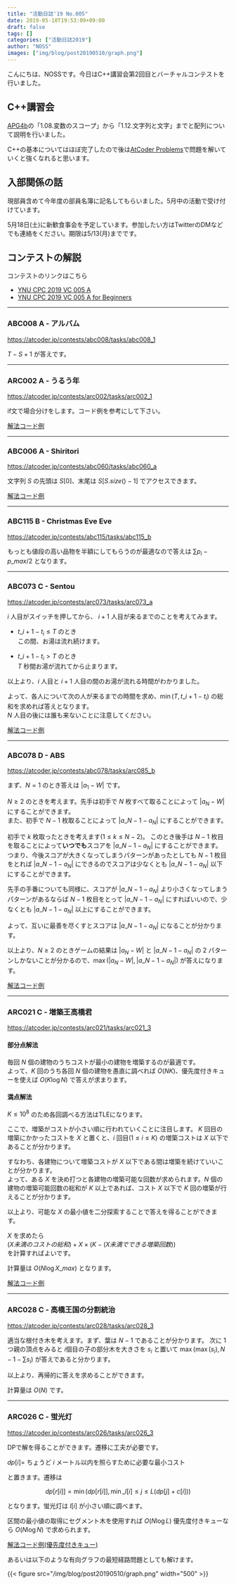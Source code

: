 ```yaml
---
title: "活動日誌'19 No.005"
date: 2019-05-10T19:53:09+09:00
draft: false
tags: []
categories: ["活動日誌2019"]
author: "NOSS"
images: ["img/blog/post20190510/graph.png"]
---
```


こんにちは、NOSSです。今日はC++講習会第2回目とバーチャルコンテストを行いました。

<!--more-->

## C++講習会

[APG4b](https://atcoder.jp/contests/APG4b)の「1.08.変数のスコープ」から「1.12.文字列と文字」までと配列について説明を行いました。

C++の基本についてはほぼ完了したので後は[AtCoder Problems](https://kenkoooo.com/atcoder/?user=NOSS&rivals=&kind=category#/table/)で問題を解いていくと強くなれると思います。

## 入部関係の話

現部員含めて今年度の部員名簿に記名してもらいました。5月中の活動で受け付けています。

5月18日(土)に新歓食事会を予定しています。参加したい方はTwitterのDMなどでも連絡をください。期限は5/13(月)までです。

## コンテストの解説

コンテストのリンクはこちら

- [YNU CPC 2019 VC 005 A](https://not-522.appspot.com/contest/5193489985830912)  
- [YNU CPC 2019 VC 005 A for Beginners](https://not-522.appspot.com/contest/6222278903726080)

---

### ABC008 A - アルバム

https://atcoder.jp/contests/abc008/tasks/abc008_1

$T-S+1$ が答えです。

---

### ARC002 A - うるう年

https://atcoder.jp/contests/arc002/tasks/arc002_1

if文で場合分けをします。コード例を参考にして下さい。

[解法コード例](https://atcoder.jp/contests/arc002/submissions/5328828)

---

### ABC006 A - Shiritori

https://atcoder.jp/contests/abc060/tasks/abc060_a

文字列 $S$ の先頭は $S[0]$、末尾は $S[S.size()-1]$ でアクセスできます。

[解法コード例](https://atcoder.jp/contests/abc060/submissions/2207258)

---

### ABC115 B - Christmas Eve Eve

https://atcoder.jp/contests/abc115/tasks/abc115_b

もっとも値段の高い品物を半額にしてもらうのが最適なので答えは $\sum p_i - p\_{max} / 2$ となります。

---

### ABC073 C - Sentou

https://atcoder.jp/contests/arc073/tasks/arc073_a

$i$ 人目がスイッチを押してから、 $i+1$ 人目が来るまでのことを考えてみます。

- $t\_{i+1} - t_i \le T$ のとき  
    この間、お湯は流れ続けます。

- $t\_{i+1} - t_i \gt T$ のとき  
    $T$ 秒間お湯が流れてから止まります。

以上より、$i$ 人目と $i+1$ 人目の間のお湯が流れる時間がわかりました。

よって、各人について次の人が来るまでの時間を求め、$\min(T, t\_{i+1} - t_i)$ の総和を求めれば答えとなります。  
$N$ 人目の後には誰も来ないことに注意してください。

[解法コード例](https://atcoder.jp/contests/arc073/submissions/5330294)

---

### ABC078 D - ABS

https://atcoder.jp/contests/abc078/tasks/arc085_b

まず、$N=1$ のとき答えは $|a_1 - W|$ です。

$N \ge 2$ のときを考えます。先手は初手で $N$ 枚すべて取ることによって $|a_N - W|$ にすることができます。  
また、初手で $N-1$ 枚取ることによって $|a\_{N-1} - a_N|$ にすることができます。

初手で $k$ 枚取ったときを考えます($1 \le k \le N-2$)。
このとき後手は $N-1$ 枚目を取ることによって**いつでも**スコアを $|a\_{N-1} - a_N|$ にすることができます。
つまり、今後スコアが大きくなってしまうパターンがあったとしても $N-1$ 枚目をとれば $|a\_{N-1} - a_N|$ にできるのでスコアは少なくとも $|a\_{N-1} - a_N|$ 以下にすることができます。

先手の手番についても同様に、スコアが $|a\_{N-1} - a_N|$ より小さくなってしまうパターンがあるならば $N-1$ 枚目をとって $|a\_{N-1} - a_N|$ にすればいいので、少なくとも $|a\_{N-1} - a_N|$ 以上にすることができます。

よって、互いに最善を尽くすとスコアは $|a\_{N-1} - a_N|$ になることが分かります。

以上より、$N \ge 2$ のときゲームの結果は $|a_N - W|$ と $|a\_{N-1} - a_N|$ の $2$ パターンしかないことが分かるので、$\max(|a_N - W|, |a\_{N-1} - a_N|)$ が答えになります。

[解法コード例](https://atcoder.jp/contests/abc078/submissions/5330328)

---

### ARC021 C - 増築王高橋君

https://atcoder.jp/contests/arc021/tasks/arc021_3

#### 部分点解法

毎回 $N$ 個の建物のうちコストが最小の建物を増築するのが最適です。  
よって、$K$ 回のうち各回 $N$ 個の建物を愚直に調べれば $O(NK)$、優先度付きキューを使えば $O(K \log N)$ で答えが求まります。

#### 満点解法

$K \le 10^{8}$ のため各回調べる方法はTLEになります。

ここで、増築がコストが小さい順に行われていくことに注目します。 $K$ 回目の増築にかかったコストを $X$ と置くと、$i$ 回目($1 \le i \le K$) の増築コストは $X$ 以下であることが分かります。  

すなわち、各建物について増築コストが $X$ 以下である間は増築を続けていいことが分かります。  
よって、ある $X$ を決め打つと各建物の増築可能な回数が求められます。$N$ 個の建物の増築可能回数の総和が $K$ 以上であれば、コスト $X$ 以下で $K$ 回の増築が行えることが分かります。

以上より、可能な $X$ の最小値を二分探索することで答えを得ることができます。

$X$ を求めたら  
$(X未満のコストの総和) + X \times (K - (X未満でできる増築回数))$  
を計算すればよいです。

計算量は $O(N \log X\_{max})$ となります。

[解法コード例](https://atcoder.jp/contests/arc021/submissions/5181859)

---

### ARC028 C - 高橋王国の分割統治

https://atcoder.jp/contests/arc028/tasks/arc028_3

適当な根付き木を考えます。まず、葉は $N-1$ であることが分かります。
次に $1$ つ親の頂点をみると $i$個目の子の部分木を大きさを $s_i$ と置いて $\max( \max(s_i), N-1-\sum s_i)$ が答えであると分かります。

以上より、再帰的に答えを求めることができます。

計算量は $O(N)$ です。

---

### ARC026 C - 蛍光灯

https://atcoder.jp/contests/arc026/tasks/arc026_3

DPで解を得ることができます。遷移に工夫が必要です。

$dp[i] =$ ちょうど $i$ メートル以内を照らすために必要な最小コスト

と置きます。遷移は

$$
dp[r[i]] = \min \left(dp[r[i]], \min\_{l[i] \le j \le L} (dp[j] + c[i]) \right)
$$

となります。蛍光灯は $l[i]$ が小さい順に調べます。

区間の最小値の取得にセグメント木を使用すれば $O(N \log L)$ 優先度付きキューなら $O(N \log N)$ で求められます。

[解法コード例(優先度付きキュー)](https://atcoder.jp/contests/arc026/submissions/5138014)

あるいは以下のような有向グラフの最短経路問題としても解けます。

{{< figure src="/img/blog/post20190510/graph.png" width="500" >}}
